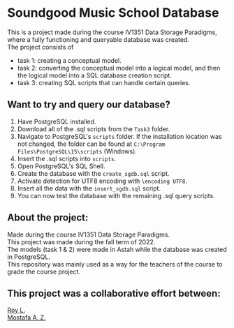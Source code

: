 # Soundgood Music School Database

<!-- This is a repository for a project in the course IV1351 Data Storage Paradigms fall term 2022. The repository should contain all tasks for the project
and will be updated during the course of the project. This repository is made as a direct way for the teachers of the course to reach the source code/project. -->

This is a project made during the course IV1351 Data Storage Paradigms, where a fully functioning and queryable database was created.  
The project consists of
 - task 1: creating a conceptual model.
 - task 2: converting the conceptual model into a logical model, and then the logical model into a SQL database creation script.
 - task 3: creating SQL scripts that can handle certain queries.

## Want to try and query our database?
 1. Have PostgreSQL installed.
 2. Download all of the .sql scripts from the `Task3` folder.
 3. Navigate to PostgreSQL's `scripts` folder. If the installation location was not changed, the folder can be found at `C:\Program Files\PostgreSQL\15\scripts` (Windows).
 4. Insert the .sql scripts into `scripts`.
 5. Open PostgreSQL's SQL Shell.
 6. Create the database with the `create_sgdb.sql` script.
 7. Activate detection for UTF8 encoding with `\encoding UTF8`.
 8. Insert all the data with the `insert_sgdb.sql` script.
 9. You can now test the database with the remaining .sql query scripts.

## About the project:
Made during the course IV1351 Data Storage Paradigms.  
This project was made during the fall term of 2022.  
The models (task 1 & 2) were made in Astah while the database was created in PostgreSQL.  
This repository was mainly used as a way for the teachers of the course to grade the course project.

## This project was a collaborative effort between:
[Roy L.](https://github.com/ruisnake)  
[Mostafa A. Z.](https://github.com/MrFlamadak)
